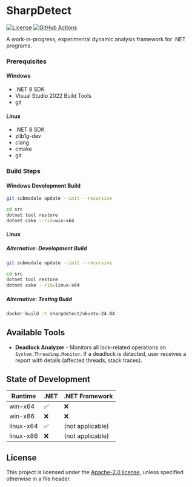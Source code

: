 # SharpDetect

[![License](https://img.shields.io/badge/License-Apache_2.0-blue.svg)](https://github.com/acizmarik/sharpdetect/LICENSE.md)
[![GitHub Actions](https://github.com/acizmarik/sharpdetect/actions/workflows/main.yml/badge.svg)](https://github.com/acizmarik/sharpdetect/actions)

A work-in-progress, experimental dynamic analysis framework for .NET programs.

### Prerequisites

#### Windows

* .NET 8 SDK
* Visual Studio 2022 Build Tools
* git

#### Linux

* .NET 8 SDK
* zlib1g-dev
* clang
* cmake
* git

### Build Steps

#### Windows Development Build

```bash
git submodule update --init --recursive

cd src
dotnet tool restore
dotnet cake --rid=win-x64
```

#### Linux

##### Alternative: Development Build

```bash
git submodule update --init --recursive

cd src
dotnet tool restore
dotnet cake --rid=linux-x64
```

##### Alternative: Testing Build

```bash
docker build -t sharpdetect/ubuntu-24.04
```

## Available Tools

* **Deadlock Analyzer** - Monitors all lock-related operations on `System.Threading.Monitor`. If a deadlock is detected, user receives a report with details (affected threads, stack traces).

## State of Development

| Runtime   | .NET                          | .NET Framework               |
| --------- | ----------------------------- | ---------------------------- |
| win-x64   | :white_check_mark:            | :x:                          |
| win-x86   | :x:                           | :x:                          |
| linux-x64 | :white_check_mark:            | (not applicable)             |
| linux-x86 | :x:                           | (not applicable)             |

## License

This project is licensed under the [Apache-2.0 license](LICENSE), unless specified otherwise in a file header.